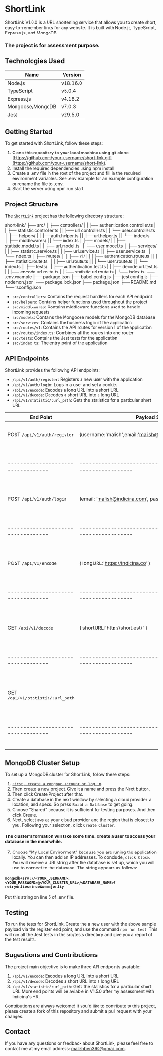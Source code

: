 # ShortLink
ShortLink V1.0.0 is a URL shortening service that allows you to create short, easy-to-remember links for any website. It is built with Node.js, TypeScript, Express.js, and MongoDB.
### The project is for assessment purpose.

## Technologies Used
|   Name    |  Version  |
|-----------|-----------|
|  Node.js  |  v18.16.0 |
|TypeScript |  v5.0.4   |
| Express.js| v4.18.2   |
| Mongoose/MongoDB | v7.0.3 |
| Jest             | v29.5.0 |

## Getting Started
To get started with ShortLink, follow these steps:

1. Clone this repository to your local machine using git clone [https://github.com/your-username/short-link.git](https://github.com/your-username/short-link).
2. Install the required dependencies using npm install
3. Create a .env file in the root of the project and fill in the required environment variables. See .env.example for an example configuration or rename the file to .env.
4. Start the server using npm run start

## Project Structure
The [`ShortLink`](https://github.com/your-username/short-link) project has the following directory structure:

short-link/
   ├── src/
   │   ├── controllers/
   |    |   ├── authentication.controller.ts
   |   |   ├── statistic.controller.ts
   |   |   ├── url.controller.ts
   |   |   └── user.controller.ts
   │   ├── helpers/
   |   |   ├──auth.helper.ts
   |   |   ├──url.helper.ts
   |   |   └── index.ts  
   │   ├── middlewares/
   |   |   └── index.ts
   │   ├── models/
   |   |   ├── statistic.model.ts
   |   |   ├── url.model.ts
   |   |   └── user.model.ts
   │   ├── services/
   |   |   ├── statistic.service.ts
   |   |   ├── url.service.ts
   |   |   ├── user.service.ts
   |   |   └── index.ts
   │   ├── routes/
   │   │   ├── v1/
   |   |   |   ├── authentication.route.ts
   |   |   |   ├── statistic.route.ts
   |   |   |   ├── url.route.ts
   |   |   |   └── user.route.ts
   |   |   └── index.ts
   │   ├── tests/
   |   |   ├── authentication.test.ts
   |   |   ├── decode.url.test.ts
   |   |   ├── encode.url.route.ts
   |   |   └── statistic.url.route.ts
   │   └── index.ts
   ├── .env.example
   ├── package.json
   ├── babel.config.js
   ├── jest.config.js
   ├── nodemon.json
   └── package.lock.json
   ├── package.json
   ├── README.md
   └── tsconfig.json

* `src/controllers`: Contains the request handlers for each API endpoint
* `src/helpers`: Contains helper functions used throughout the project
* `src/middlewares`: Contains middleware functions used to handle incoming requests
* `src/models`: Contains the Mongoose models for the MongoDB database
* `src/services`: Contains the business logic of the application
* `src/routes/v1`: Contains the API routes for version 1 of the application
* `src/routes/index.ts`: Combines all the routes into one router
* `src/tests`: Contains the Jest tests for the application
* `src/index.ts`: The entry point of the application

## API Endpoints
ShortLink provides the following API endpoints:

* `/api/v1/auth/register`: Registers a new user with the application
* `/api/v1/auth/login`: Logs in a user and set a cookie.
* `/api/v1/encode`: Encodes a long URL into a short URL
* `/api/v1/decode`: Decodes a short URL into a long URL
* `/api/v1/statistic/:url_path`: Gets the statistics for a particular short URL

|   End Point                      |  Payload Sample                                                |                Function                  |
|----------------------------------|----------------------------------------------------------------|------------------------------------------|
|POST `/api/v1/auth/register`      |{username:'malish',email:'malish@indicina.co',password:'12345'} |Registers a new user with the application |
|----------------------------------|----------------------------------------------------------------|------------------------------------------|
|POST `/api/v1/auth/login`         |{email: 'malish@indicina.com', password: '12345' }              |Logs in a user and setup cookie           |
|----------------------------------|----------------------------------------------------------------|------------------------------------------|
|POST `/api/v1/encode`             |{ longURL:'https://indicina.co' }                               |Encodes a long URL into a short URL       |
|----------------------------------|----------------------------------------------------------------|------------------------------------------|
|GET `/api/v1/decode`              |{ shortURL:'http://short.est/' }                                |Decodes a short URL into a long URL       |
|----------------------------------|----------------------------------------------------------------|------------------------------------------|
|GET `/api/v1/statistic/:url_path` |                                                            |Gets the statistics for a particular short URL|
|----------------------------------|----------------------------------------------------------------|------------------------------------------|



## MongoDB Cluster Setup
To set up a MongoDB cluster for ShortLink, follow these steps:

1. [`First, create a MongoDB account or log in`](https://account.mongodb.com/account/login).
2. Then create a new project. Give it a name and press the Next button.
3. Then click Create Project after that.
4. Create a database in the next window by selecting a cloud provider, a location, and specs. So press `Build a Database` to get going.
5. Choose "Shared" because it is sufficient for testing purposes. And then click Create.
6. Next, select `aws` as your cloud provider and the region that is closest to you. Following your selection, click `Create Cluster`.

#### The cluster's formation will take some time. Create a user to access your database in the meanwhile.

7. Choose "My Local Environment" because you are runing the application locally. You can then add an IP addresses. To conclude, `click Close`.
You will receive a URI string after the database is set up, which you will use to connect to the database. The string appears as follows:

#### `mongodb+srv://<YOUR_USERNAME>:<YOUR_PASSWORD>@<YOUR_CLUSTER_URL>/<DATABASE_NAME>?retryWrites=true&w=majority`
Put this string on line 5 of .env file.

## Testing
To run the tests for ShortLink, Create the a new user with the above sample payload via the register end point, and use the command `npm run test`.
This will run all the Jest tests in the src/tests directory and give you a report of the test results.

## Sugestions and Contributions
The project main objective is to make three API endpoints available:
1. `/api/v1/encode`: Encodes a long URL into a short URL
2. `/api/v1/decode`: Decodes a short URL into a long URL
3. `/api/v1/statistic/:url_path`: Gets the statistics for a particular short URL
More end points will be aviable in V1.5.0 after my assessment with Indicina's HR.

Contributions are always welcome! If you'd like to contribute to this project, please create a fork of this repository and submit a pull request with your changes.

## Contact
If you have any questions or feedback about ShortLink, please feel free to contact me at my email address: malishben360@gmail.com.

